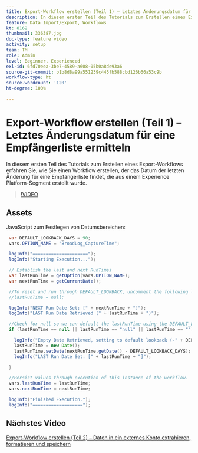 ```yaml
---
title: Export-Workflow erstellen (Teil 1) – Letztes Änderungsdatum für eine Empfängerliste ermitteln
description: In diesem ersten Teil des Tutorials zum Erstellen eines Export-Workflows erfahren Sie, wie Sie einen Workflow erstellen, der das Datum der letzten Änderung für eine Empfängerliste findet, die aus einem Experience Platform-Segment erstellt wurde.
feature: Data Import/Export, Workflows
kt: 8162
thumbnail: 336387.jpg
doc-type: feature video
activity: setup
team: TM
role: Admin
level: Beginner, Experienced
exl-id: 6fd70eea-3be7-4589-a608-05b0a8de93a6
source-git-commit: b1b8d8a99a551239c445fb588cbd126b66a53c9b
workflow-type: ht
source-wordcount: '120'
ht-degree: 100%

---
```


# Export-Workflow erstellen (Teil 1) – Letztes Änderungsdatum für eine Empfängerliste ermitteln

In diesem ersten Teil des Tutorials zum Erstellen eines Export-Workflows erfahren Sie, wie Sie einen Workflow erstellen, der das Datum der letzten Änderung für eine Empfängerliste findet, die aus einem Experience Platform-Segment erstellt wurde.

>[!VIDEO](https://video.tv.adobe.com/v/336387?quality=12&learn=on)

## Assets

JavaScript zum Festlegen von Datumsbereichen:

```java
 var DEFAULT_LOOKBACK_DAYS = 90;
 vars.OPTION_NAME = "BroadLog_CaptureTime";

 logInfo("=====================");
 logInfo("Starting Execution...");

 // Establish the last and next RunTimes
 var lastRunTime = getOption(vars.OPTION_NAME);
 var nextRunTime = getCurrentDate();

 //To reset and run through DEFAULT_LOOKBACK, uncomment the following line.
 //lastRunTime = null;

 logInfo("NEXT Run Date Set: [" + nextRunTime + "]");
 logInfo("LAST Run Date Retrieved (" + lastRunTime + ")");

 //Check for null so we can default the lastRunTime using the DEFAULT_LOOKBACK 
 if (lastRunTime == null || lastRunTime == "null" || lastRunTime == "") {

   logInfo("Empty Date Retrieved, setting to default lookback (-" + DEFAULT_LOOKBACK_DAYS + " days)");
   lastRunTime = new Date();
   lastRunTime.setDate(nextRunTime.getDate() - DEFAULT_LOOKBACK_DAYS);
   logInfo("LAST Run Date Set: [" + lastRunTime + "]");

 } 

 //Persist values through execution of this instance of the workflow.
 vars.lastRunTime = lastRunTime;
 vars.nextRunTime = nextRunTime;

 logInfo("Finished Execution.");
 logInfo("===================");
```

## Nächstes Video

[Export-Workflow erstellen (Teil 2) – Daten in ein externes Konto extrahieren, formatieren und speichern](extract-format-save-data-to-external-account.md)
